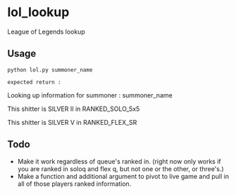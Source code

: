# lol_lookup
League of Legends lookup

## Usage

    python lol.py summoner_name

    expected return :

Looking up information for summoner : summoner_name

This shitter is SILVER II in RANKED_SOLO_5x5

This shitter is SILVER V in RANKED_FLEX_SR


## Todo
-   Make it work regardless of queue's ranked in. (right now only works if you are ranked in soloq and flex q, but not one or the other, or three's.)
- Make a function and additional argument to pivot to live game and pull in all of those players ranked information.
